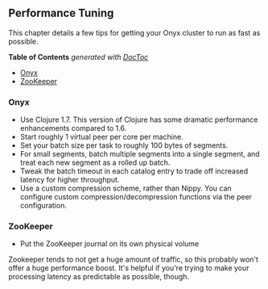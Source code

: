 ## Performance Tuning

This chapter details a few tips for getting your Onyx cluster to run as fast as possible.

<!-- START doctoc generated TOC please keep comment here to allow auto update -->
<!-- DON'T EDIT THIS SECTION, INSTEAD RE-RUN doctoc TO UPDATE -->
**Table of Contents**  *generated with [DocToc](http://doctoc.herokuapp.com/)*

- [Onyx](#onyx)
- [ZooKeeper](#zookeeper)

<!-- END doctoc generated TOC please keep comment here to allow auto update -->

### Onyx

- Use Clojure 1.7. This version of Clojure has some dramatic performance enhancements compared to 1.6.
- Start roughly 1 virtual peer per core per machine.
- Set your batch size per task to roughly 100 bytes of segments.
- For small segments, batch multiple segments into a single segment, and treat each new segment as a rolled up batch.
- Tweak the batch timeout in each catalog entry to trade off increased latency for higher throughput.
- Use a custom compression scheme, rather than Nippy. You can configure custom compression/decompression functions via the peer configuration.

### ZooKeeper

- Put the ZooKeeper journal on its own physical volume

Zookeeper tends to not get a huge amount of traffic, so this probably won't offer a huge performance boost. It's helpful if you're trying to make your processing latency as predictable as possible, though.
